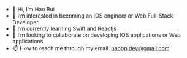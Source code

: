 - 👋 Hi, I’m Hao Bui
- 👀 I’m interested in becoming an IOS engineer or Web Full-Stack Developer
- 🌱 I’m currently learning Swift and Reactjs
- 💞️ I’m looking to collaborate on developing IOS applications or Web applications
- 📫 How to reach me through my email: haobp.dev@gmail.com


